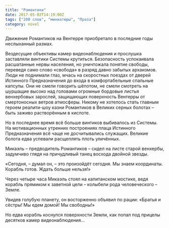 ```yaml
---
title: "Романтики"
date: 2017-05-02T14:19:00Z
tags: ["200 слов", "миниатюры", "Проза"]
category: novel
---
```


Движение Романтиков на Вентерре приобретало в последние годы неслыханный размах.

Вездесущие объективы камер видеонаблюдения и прослушка заставляли винтики Системы крутиться. Безопасность успокаивала расшатанные нервы населения, но уничтожала понятие свободы, переведя само слово «свобода» в разряд давно забытых архаизмов. Люди не поднимали глаз, мчась на скоростных поездах от дверей Истинного Предназначения до входа в комфортабельные спальные капсулы. Они не смели говорить шёпотом, не смели смотреть на шуршащие высоко над головами огромные бордовые листья венхербовых зарослей, защищающих поверхность Вентерры от смертоносных ветров атмосферы. Никому не хотелось стать главным героем реалити-шоу казни Романтиков в Великих серных болотах – быть заживо растворённым в кислоте.



Но в последнее время всё больше винтиков выбивалось из Системы. На мотивационных утренних построениях плаца Истинного Предназначения всё чаще не досчитывались служащих. Великие болота едва успевали расщеплять плоть уличённых.

Микаэль – предводитель Романтиков – сидел на листе старой венхербы, задумчиво глядя на причудливый танец восхода двойной звезды.

«Сегодня, – думал он, – это произойдёт сегодня. Мы знаем координаты. Корабль готов. Ждать больше нельзя!»

Через четыре часа Микаэль стоял на капитанском мостике, ведя корабль прямиком к заветной цели – колыбели рода человеческого – Земле.

Увидев голубую планету, он восторженно объявил по рации: «Братья и сёстры! Мы едем домой! Мы свободны!»

Но едва корабль коснулся поверхности Земли, как попал под прицелы десятков камер видеонаблюдения…  
